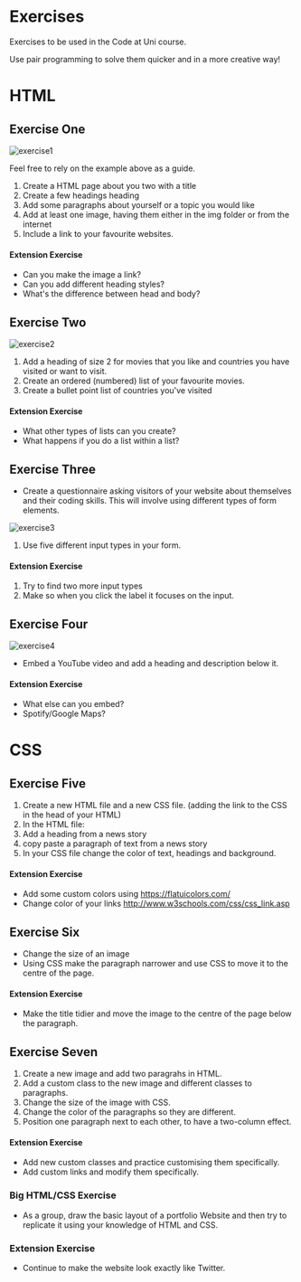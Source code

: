 # Exercises
Exercises to be used in the Code at Uni course.

Use pair programming to solve them quicker and in a more creative way!

# HTML

## Exercise One

![exercise1](https://github.com/Code-At-Uni/exercises/raw/master/img/ex1.png "Exercise 1")

Feel free to rely on the example above as a guide.

1. Create a HTML page about you two with a title
1. Create a few headings heading
1. Add some paragraphs about yourself or a topic you would like
1. Add at least one image, having them either in the img folder or from the internet
1. Include a link to your favourite websites. 

#### Extension Exercise

* Can you make the image a link? 
* Can you add different heading styles? 
* What's the difference between head and body?

## Exercise Two
![exercise2](https://github.com/Code-At-Uni/exercises/raw/master/img/ex2.png "Exercise 2")

1. Add a heading of size 2 for movies that you like and countries you have visited or want to visit.
1. Create an ordered (numbered) list of your favourite movies.
1. Create a bullet point list of countries you've visited

#### Extension Exercise

* What other types of lists can you create? 
* What happens if you do a list within a list?

## Exercise Three
* Create a questionnaire asking visitors of your website about themselves and their coding skills. This will involve using different types of form elements.

![exercise3](https://github.com/Code-At-Uni/exercises/raw/master/img/ex3.png "Exercise 3")


1. Use five different input types in your form.

#### Extension Exercise

1. Try to find two more input types 
1. Make so when you click the label it focuses on the input.

## Exercise Four

![exercise4](https://github.com/Code-At-Uni/exercises/raw/master/img/ex4.png "Exercise 4")


* Embed a YouTube video and add a heading and description below it. 

#### Extension Exercise

* What else can you embed? 
* Spotify/Google Maps?

# CSS

## Exercise Five 
1. Create a new HTML file and a new CSS file. (adding the link to the CSS in the head of your HTML) 
1. In the HTML file:
  1. Add a heading from a news story
  1. copy paste a paragraph of text from a news story
1. In your CSS file change the color of text, headings and background.

#### Extension Exercise

* Add some custom colors using https://flatuicolors.com/
* Change color of your links http://www.w3schools.com/css/css_link.asp

## Exercise Six

* Change the size of an image
* Using CSS make the paragraph narrower and use CSS to move it to the centre of the page.

#### Extension Exercise
* Make the title tidier and move the image to the centre of the page below the paragraph. 

## Exercise Seven

1. Create a new image and add two paragrahs in HTML.
1. Add a custom class to the new image and different classes to paragraphs. 
1. Change the size of the image with CSS.
1. Change the color of the paragraphs so they are different.
1. Position one paragraph next to each other, to have a two-column effect.

#### Extension Exercise
* Add new custom classes and practice customising them specifically. 
* Add custom links and modify them specifically.


### Big HTML/CSS Exercise

* As a group, draw the basic layout of a portfolio Website and then try to replicate it using your knowledge of HTML and CSS.

### Extension Exercise

* Continue to make the website look exactly like Twitter.
